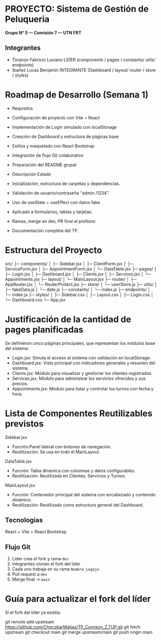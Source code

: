 # PROYECTO: Sistema de Gestión de Peluqueria
**Grupo N° 5 — Comisión 7 — UTN FRT**

## Integrantes
- Toranzo Fabricio Luciano LIDER (components / pages / constants/ utils/ endpoints)
- Ibañez Lucas Benjamin INTEGRANTE (Dashboard / layout/ router / store / styles)


# Roadmap de Desarrollo (Semana 1)

 - Requisitos	                                               

 - Configuración de proyecto con Vite + React		
 - Implementación de Login simulado con localStorage		
 - Creación de Dashboard y estructura de páginas base	
 - Estilos y maquetado con React Bootstrap
 - Integración de flujo Git colaborativo		
 - Preparación del README grupal	

 - Descripción Estado

 - Inicialización, estructura de carpetas y dependencias.
 - Validación de usuario/contraseña “admin /1234”.
 - Uso de useState + useEffect con datos fake.	
 - Aplicado a formularios, tablas y tarjetas.
 - Ramas, merge en dev, PR final al profesor.
 - Documentación completa del TP.	


# Estructura del Proyecto

src/
 ├─ components/
 │   ├─ Sidebar.jsx
 │   ├─ ClientForm.jsx
 │   ├─ ServiceForm.jsx
 │   ├─ AppointmentForm.jsx
 │   └─ DataTable.jsx
 ├─ pages/
 │   ├─ Login.jsx
 │   ├─ Dashboard.jsx
 │   ├─ Clients.jsx
 │   ├─ Services.jsx
 │   └─ Appointments.jsx
 ├─ layout/
 │   └─ MainLayout.jsx
 ├─ router/
 │   ├─ AppRouter.jsx
 │   └─ RouterProtect.jsx
 ├─ store/
 │   └─ userStore.js
 ├─ utils/
 │   ├─ fakeData.js
 │   └─ date.js
 ├─ constants/
 │   └─ index.js
 ├─ endpoints/
 │   └─ index.js
 ├─ styles/
 │   ├─ Sidebar.css
 │   ├─ Layout.css
 │   ├─ Login.css
 │   └─ Dashboard.css
 └─ App.jsx


# Justificación de la cantidad de pages planificadas

Se definieron cinco páginas principales, que representan los módulos base del sistema:


 - Login.jsx: Simula el acceso al sistema con validación en localStorage.
 - Dashboard.jsx: Vista principal con indicadores generales y resumen del sistema.
 - Clients.jsx: Módulo para visualizar y gestionar los clientes registrados.
 - Services.jsx: Módulo para administrar los servicios ofrecidos y sus precios.
 - Appointments.jsx: Módulo para listar y controlar los turnos con fecha y hora.


# Lista de Componentes Reutilizables previstos

  Sidebar.jsx	           
 - Función:Panel lateral con botones de navegación.
 - Reutilización: Se usa en todo el MainLayout.	     

  DataTable.jsx	
 - Función: Tabla dinámica con columnas y datos configurables.	
 - Reutilización: Reutilizada en Clientes, Servicios y Turnos.

  MainLayout.jsx	
  
 - Función: Contenedor principal del sistema con encabezado y contenido dinámico.	
 - Reutilización: Reutilizado como estructura general del Dashboard.


## Tecnologías
React + Vite + React Bootstrap


## Flujo Git
1. Lider crea el fork y rama `dev`
2. Integrantes clonan el fork del lider
3. Cada uno trabaja en su rama `Nombre_Legajo`
4. Pull request a `dev`
5. Merge final → `main`


# Guía para actualizar el fork del líder

Si el fork del líder ya existía:

git remote add upstream https://github.com/ChocobarMatias/TP_Comison_7_TUP.git
git fetch upstream
git checkout main
git merge upstream/main
git push origin main
